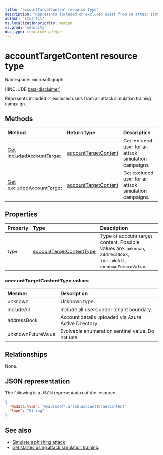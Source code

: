 ```yaml
---
title: "accountTargetContent resource type"
description: "Represents included or excluded users from an attack simulation training campaign."
author: "stuartcl"
ms.localizationpriority: medium
ms.prod: "security"
doc_type: resourcePageType
---
```


# accountTargetContent resource type

Namespace: microsoft.graph

[!INCLUDE [beta-disclaimer](../../includes/beta-disclaimer.md)]

Represents included or excluded users from an attack simulation training campaign.

## Methods

|Method|Return type|Description|
|:---|:---|:---|
|[Get includedAccountTarget](../api/attacksimulationroot-get-includedaccounttarget.md)|[accountTargetContent](../resources/accountTargetContent.md)|Get included user for an attack simulation campaigns.|
|[Get excludedAccountTarget](../api/attacksimulationroot-get-excludedaccounttarget.md)|[accountTargetContent](../resources/accountTargetContent.md)|Get excluded user for an attack simulation campaigns.|

## Properties

|Property|Type|Description|
|:---|:---|:---|
|type|[accountTargetContentType](#accounttargetcontenttype-values)|Type of account target content. Possible values are: `unknown`, `addressBook`, `includeAll`, `unknownFutureValue`.|

### accountTargetContentType values

|Member|Description |
|:---|:---|
|unknown| Unknown type. |
|includeAll| Include all users under tenant boundary. |
|addressBook| Account details uploaded via Azure Active Directory.|
|unknownFutureValue| Evolvable enumeration sentinel value. Do not use. |

## Relationships

None.

## JSON representation

The following is a JSON representation of the resource.
<!-- {
  "blockType": "resource",
  "@odata.type": "microsoft.graph.accountTargetContent"
}
-->
``` json
{
  "@odata.type": "#microsoft.graph.accountTargetContent",
  "type": "String"
}
```

## See also

- [Simulate a phishing attack](/microsoft-365/security/office-365-security/attack-simulation-training?view=o365-worldwide&preserve-view=true)
- [Get started using attack simulation training](/microsoft-365/security/office-365-security/attack-simulation-training-get-started?view=o365-worldwide&preserve-view=true#simulations).
